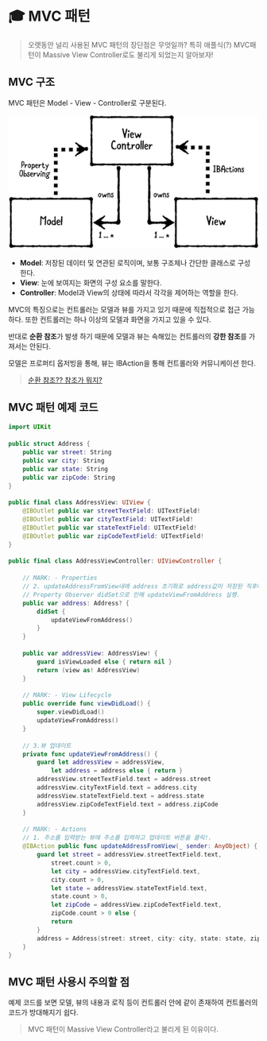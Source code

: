 # :mortar_board: MVC 패턴

> 오랫동안 널리 사용된 MVC 패턴의 장단점은 무엇일까?
> 특히 애플식(?) MVC패턴이 Massive View Controller로도 불리게 되었는지 알아보자!

## MVC 구조

MVC 패턴은 Model - View - Controller로 구분된다.

![MVC](/2.Fundamental%20Design%20Patterns/mvc.png)

* **Model**: 저장된 데이터 및 연관된 로직이며, 보통 구조체나 간단한 클래스로 구성 한다.
* **View**: 눈에 보여지는 화면의 구성 요소를 말한다.
* **Controller**: Model과 View의 상태에 따라서 각각을 제어하는 역할을 한다.

MVC의 특징으로는 컨트롤러는 모델과 뷰를 가지고 있기 때문에 직접적으로 접근 가능하다. 또한 컨트롤러는 하나 이상의 모델과 화면을 가지고 있을 수 있다.

반대로 **순환 참조**가 발생 하기 때문에 모델과 뷰는 속해있는 컨트롤러의 **강한 참조**를 가져서는 안된다.

모델은 프로퍼티 옵저빙을 통해, 뷰는 IBAction을 통해 컨트롤러와 커뮤니케이션 한다.

> [순환 참조?? 참조가 뭐지?](/2.Fundamental%20Design%20Patterns/RetainCycle.md)

## MVC 패턴 예제 코드

```swift
import UIKit

public struct Address {
    public var street: String
    public var city: String
    public var state: String
    public var zipCode: String
}

public final class AddressView: UIView {
    @IBOutlet public var streetTextField: UITextField!
    @IBOutlet public var cityTextField: UITextField!
    @IBOutlet public var stateTextField: UITextField!
    @IBOutlet public var zipCodeTextField: UITextField!
}

public final class AddressViewController: UIViewController {

    // MARK: - Properties
    // 2. updateAddressFromView내에 address 초기화로 address값이 저장된 직후에
    // Property Observer didSet으로 인해 updateViewFromAddress 실행.
    public var address: Address? {
        didSet {
            updateViewFromAddress()
        }
    }

    public var addressView: AddressView! {
        guard isViewLoaded else { return nil }
        return (view as! AddressView)
    }

    // MARK: - View Lifecycle
    public override func viewDidLoad() {
        super.viewDidLoad()
        updateViewFromAddress()
    }

    // 3.뷰 업데이트
    private func updateViewFromAddress() {
        guard let addressView = addressView,
            let address = address else { return }
        addressView.streetTextField.text = address.street
        addressView.cityTextField.text = address.city
        addressView.stateTextField.text = address.state
        addressView.zipCodeTextField.text = address.zipCode
    }

    // MARK: - Actions
    // 1. 주소를 입력받는 뷰에 주소를 입력하고 업데이트 버튼을 클릭!.
    @IBAction public func updateAddressFromView(_ sender: AnyObject) {
        guard let street = addressView.streetTextField.text,
            street.count > 0,
            let city = addressView.cityTextField.text,
            city.count > 0,
            let state = addressView.stateTextField.text,
            state.count > 0,
            let zipCode = addressView.zipCodeTextField.text,
            zipCode.count > 0 else {
            return
        }
        address = Address(street: street, city: city, state: state, zipCode: zipCode)
    }
}
```

## MVC 패턴 사용시 주의할 점

예제 코드를 보면 모델, 뷰의 내용과 로직 등이 컨트롤러 안에 같이 존재하여 컨트롤러의 코드가 방대해지기 쉽다.

> MVC 패턴이 Massive View Controller라고 불리게 된 이유이다.